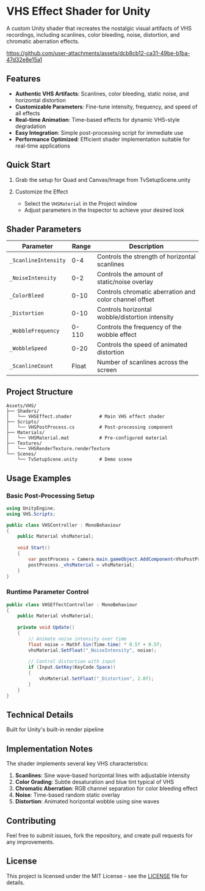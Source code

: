 # VHS Effect Shader for Unity

A custom Unity shader that recreates the nostalgic visual artifacts of VHS recordings, including scanlines, color bleeding, noise, distortion, and chromatic aberration effects.

https://github.com/user-attachments/assets/dcb8cb12-ca31-49be-b1ba-47d32e8e15a1


## Features

- **Authentic VHS Artifacts**: Scanlines, color bleeding, static noise, and horizontal distortion
- **Customizable Parameters**: Fine-tune intensity, frequency, and speed of all effects
- **Real-time Animation**: Time-based effects for dynamic VHS-style degradation
- **Easy Integration**: Simple post-processing script for immediate use
- **Performance Optimized**: Efficient shader implementation suitable for real-time applications


## Quick Start
1. Grab the setup for Quad and Canvas/Image from TvSetupScene.unity

2. Customize the Effect
   - Select the `VHSMaterial` in the Project window
   - Adjust parameters in the Inspector to achieve your desired look


## Shader Parameters

| Parameter | Range | Description |
|-----------|-------|-------------|
| `_ScanlineIntensity` | 0-4 | Controls the strength of horizontal scanlines |
| `_NoiseIntensity` | 0-2 | Controls the amount of static/noise overlay |
| `_ColorBleed` | 0-10 | Controls chromatic aberration and color channel offset |
| `_Distortion` | 0-10 | Controls horizontal wobble/distortion intensity |
| `_WobbleFrequency` | 0-110 | Controls the frequency of the wobble effect |
| `_WobbleSpeed` | 0-20 | Controls the speed of animated distortion |
| `_ScanlineCount` | Float | Number of scanlines across the screen |


## Project Structure

```
Assets/VHS/
├── Shaders/
│   └── VHSEffect.shader          # Main VHS effect shader
├── Scripts/
│   └── VHSPostProcess.cs         # Post-processing component
├── Materials/
│   └── VHSMaterial.mat           # Pre-configured material
├── Textures/
│   └── VHSRenderTexture.renderTexture
└── Scenes/
    └── TvSetupScene.unity        # Demo scene
```


## Usage Examples

### Basic Post-Processing Setup

```csharp
using UnityEngine;
using VHS.Scripts;

public class VHSController : MonoBehaviour
{
    public Material vhsMaterial;
    
    void Start()
    {
        var postProcess = Camera.main.gameObject.AddComponent<VhsPostProcess>();
        postProcess._vhsMaterial = vhsMaterial;
    }
}
```


### Runtime Parameter Control

```csharp
public class VHSEffectController : MonoBehaviour
{
    public Material vhsMaterial;
    
    private void Update()
    {
        // Animate noise intensity over time
        float noise = Mathf.Sin(Time.time) * 0.5f + 0.5f;
        vhsMaterial.SetFloat("_NoiseIntensity", noise);
        
        // Control distortion with input
        if (Input.GetKey(KeyCode.Space))
        {
            vhsMaterial.SetFloat("_Distortion", 2.0f);
        }
    }
}
```


## Technical Details

Built for Unity's built-in render pipeline


## Implementation Notes

The shader implements several key VHS characteristics:

1. **Scanlines**: Sine wave-based horizontal lines with adjustable intensity
2. **Color Grading**: Subtle desaturation and blue tint typical of VHS
3. **Chromatic Aberration**: RGB channel separation for color bleeding effect
4. **Noise**: Time-based random static overlay
5. **Distortion**: Animated horizontal wobble using sine waves


## Contributing

Feel free to submit issues, fork the repository, and create pull requests for any improvements.


## License

This project is licensed under the MIT License - see the [LICENSE](LICENSE) file for details.
